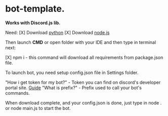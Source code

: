 # bot-template.

**Works with Discord.js lib.**

Need:
[X] Download [python](https://www.python.org/downloads/)
[X] Download [node.js](https://nodejs.org/en/download/)

Then launch **CMD** or open folder with your IDE and then type in terminal next:

[X] npm i - this command will download all requirements from package.json file.

To launch bot, you need setup config.json file in Settings folder.

"How i get token for my bot?" - Token you can find on discord's developer portal site. [Guide](https://www.writebots.com/discord-bot-token/)
"What is prefix?" - Prefix used to call your bot's commands.

When download complete, and your config.json is done, just type in node . or node main.js to start the bot.
